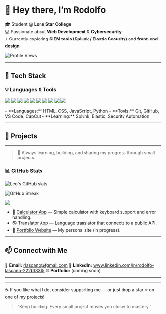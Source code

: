 # 👋 Hey there, I’m Rodolfo 

🎓 Student @ **Lone Star College**  
💻 Passionate about **Web Development** & **Cybersecurity**  
⚡ Currently exploring **SIEM tools (Splunk / Elastic Security)** and **front-end design**

![Profile Views](https://komarev.com/ghpvc/?username=rodolflascano-crypto&style=flat-square&color=blue)

---


## 🧰 Tech Stack
### 💡 Languages & Tools
<p align="left">
  <img src="https://img.shields.io/badge/HTML5-E34F26?style=for-the-badge&logo=html5&logoColor=white"/>
  <img src="https://img.shields.io/badge/CSS3-1572B6?style=for-the-badge&logo=css3&logoColor=white"/>
  <img src="https://img.shields.io/badge/JavaScript-F7DF1E?style=for-the-badge&logo=javascript&logoColor=black"/>
  <img src="https://img.shields.io/badge/Python-3776AB?style=for-the-badge&logo=python&logoColor=white"/>
  <img src="https://img.shields.io/badge/Git-F05032?style=for-the-badge&logo=git&logoColor=white"/>
  <img src="https://img.shields.io/badge/GitHub-181717?style=for-the-badge&logo=github&logoColor=white"/>
  <img src="https://img.shields.io/badge/VS%20Code-0078D4?style=for-the-badge&logo=visualstudiocode&logoColor=white"/>
  <img src="https://img.shields.io/badge/CapCut-000000?style=for-the-badge&logo=capcut&logoColor=white"/>
  <img src="https://img.shields.io/badge/Splunk-000000?style=for-the-badge&logo=splunk&logoColor=white"/>
  <img src="https://img.shields.io/badge/Elastic-005571?style=for-the-badge&logo=elastic&logoColor=white"/>
</p>
- **Languages:** HTML, CSS, JavaScript, Python  
- **Tools:** Git, GitHub, VS Code, CapCut  
- **Learning:** Splunk, Elastic, Security Automation  

---

## 🚀 Projects
---
> 🌱 Always learning, building, and sharing my progress through small projects.

### 📊 GitHub Stats

<p align="left">
  <img src="https://github-readme-stats.vercel.app/api?username=rodolflascano-crypto&show_icons=true&theme=tokyonight&cache_seconds=7200" alt="Leo's GitHub stats"/>
</p>

<p align="left">
  <img src="https://github-readme-streak-stats.herokuapp.com?user=rodolflascano-crypto&theme=tokyonight&cache_seconds=7200" alt="GitHub Streak"/>
</p>

<p align="left">
  <img src="https://github-readme-stats.vercel.app/api/top-langs/?username=rodolflascano-crypto&layout=compact&theme=tokyonight&cache_seconds=7200"/>
</p>


- 🧮 [Calculator App](#) — Simple calculator with keyboard support and error handling.  
- 🌎 [Translator App](#) — Language translator that connects to a public API.  
- 💼 [Portfolio Website](#) — My personal site (in progress).  

---

## 📫 Connect with Me
📧 **Email:** rlascano@fgmail.com
💼 **LinkedIn:** www.linkedin.com/in/rodolfo-lascano-222b13315 
🌐 **Portfolio:** (coming soon)

---
---

☕ If you like what I do, consider supporting me — or just drop a star ⭐ on one of my projects!

> “Keep building. Every small project moves you closer to mastery.”

